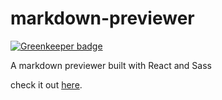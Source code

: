 # markdown-previewer

[![Greenkeeper badge](https://badges.greenkeeper.io/critesjosh/markdown-previewer.svg)](https://greenkeeper.io/)

A markdown previewer built with React and Sass

check it out [here](https://dreamcatcherproject.net/josh/markdown-previewer).
